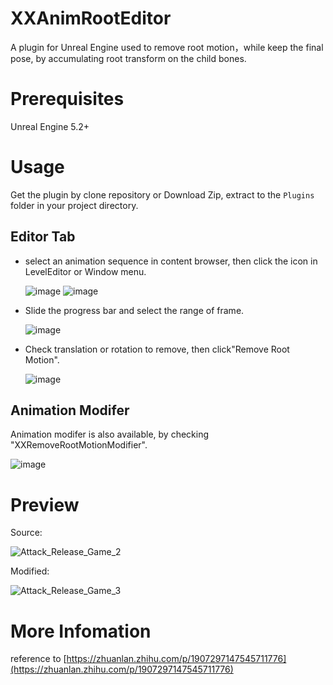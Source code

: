 # XXAnimRootEditor
A plugin for Unreal Engine used to remove root motion，while keep the final pose, by accumulating root transform on the child bones.

# Prerequisites
Unreal Engine 5.2+

# Usage
Get the plugin by clone repository or Download Zip, extract to the `Plugins` folder in your project directory.
## Editor Tab
- select an animation sequence in content browser, then click the icon in LevelEditor or Window menu.
  
  ![image](https://github.com/user-attachments/assets/15d969bb-80e6-4ff2-80ba-90a939dbdd8c)
  ![image](https://github.com/user-attachments/assets/f2a94933-ee2a-422b-868a-4573c2a37d9e)

- Slide the progress bar and select the range of frame.

  ![image](https://github.com/user-attachments/assets/fbfdcf99-dbf6-4dd8-be4c-e0905f052b6e)

- Check translation or rotation to remove, then click"Remove Root Motion".

  ![image](https://github.com/user-attachments/assets/820e1e2f-071b-4667-b088-af52fbc424de)


## Animation Modifer
Animation modifer is also available, by checking "XXRemoveRootMotionModifier".

![image](https://github.com/user-attachments/assets/93f237be-b289-4282-9d0c-ee405e331506)

# Preview
Source:

![Attack_Release_Game_2](https://github.com/user-attachments/assets/bbf56f86-1cc2-4a73-b07c-f4c9c2f8bf86)

Modified:

![Attack_Release_Game_3](https://github.com/user-attachments/assets/3d5b092d-3fae-48e0-bc37-b72188dcab0c)

# More Infomation
reference to [https://zhuanlan.zhihu.com/p/1907297147545711776](https://zhuanlan.zhihu.com/p/1907297147545711776)
